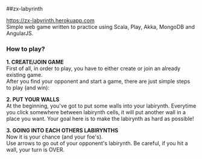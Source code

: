##zx-labyrinth

https://zx-labyrinth.herokuapp.com  
Simple web game written to practice using Scala, Play, Akka, MongoDB and AngularJS.

### How to play?

**1. CREATE/JOIN GAME**   
First of all, in order to play, you have to either create or join an already existing game.  
After you find your opponent and start a game, there are just simple steps to play (and win):

**2. PUT YOUR WALLS**  
At the beginning, you've got to put some walls into your labirynth. Everytime you click somewhere between labirynth cells, it will put another wall in a place you want. Your goal here is to make the labirynth as hard as possible!

**3. GOING INTO EACH OTHERS LABIRYNTHS**  
Now it is your chance (and your foe's).  
Use arrows to go out of your opponent's labirynth. Be careful, if you hit a wall, your turn is OVER.
